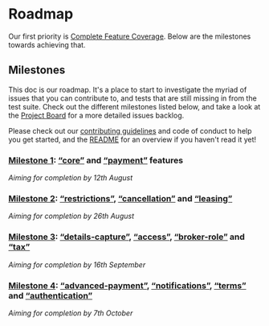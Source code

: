 # Roadmap

Our first priority is [Complete Feature Coverage](https://github.com/openactive/openactive-test-suite/issues/87). Below are the milestones towards achieving that.

## Milestones

This doc is our roadmap. It's a place to start to investigate the myriad of issues that you can contribute to, and tests that are still missing in from the test suite. Check out the different milestones listed below, and take a look at the [Project Board](https://github.com/openactive/openactive-test-suite/projects/1) for a more detailed issues backlog.

Please check out our [contributing guidelines](./CONTRIBUTING.md) and code of conduct to help you get started, and the [README](./README.md) for an overview if you haven't read it yet!

### [Milestone 1](https://github.com/openactive/openactive-test-suite/milestone/1): [“core”](https://github.com/openactive/openactive-test-suite/tree/master/packages/openactive-integration-tests/test/features/core) and [“payment”](https://github.com/openactive/openactive-test-suite/tree/master/packages/openactive-integration-tests/test/features/payment) features

_Aiming for completion by 12th August_

### [Milestone 2](https://github.com/openactive/openactive-test-suite/milestone/2): [“restrictions”](https://github.com/openactive/openactive-test-suite/tree/master/packages/openactive-integration-tests/test/features/restrictions), [“cancellation”](https://github.com/openactive/openactive-test-suite/tree/master/packages/openactive-integration-tests/test/features/cancellation) and [“leasing”](https://github.com/openactive/openactive-test-suite/tree/master/packages/openactive-integration-tests/test/features/leasing)

_Aiming for completion by 26th August_

### [Milestone 3](https://github.com/openactive/openactive-test-suite/milestone/3): [“details-capture”](https://github.com/openactive/openactive-test-suite/tree/master/packages/openactive-integration-tests/test/features/details-capture), [“access”](https://github.com/openactive/openactive-test-suite/tree/master/packages/openactive-integration-tests/test/features/access), [“broker-role”](https://github.com/openactive/openactive-test-suite/tree/master/packages/openactive-integration-tests/test/features/broker-role) and [“tax”](https://github.com/openactive/openactive-test-suite/tree/master/packages/openactive-integration-tests/test/features/tax)

_Aiming for completion by 16th September_

### [Milestone 4](https://github.com/openactive/openactive-test-suite/milestone/4): [“advanced-payment”](https://github.com/openactive/openactive-test-suite/tree/master/packages/openactive-integration-tests/test/features/advanced-payment), [“notifications”](https://github.com/openactive/openactive-test-suite/tree/master/packages/openactive-integration-tests/test/features/notifications), [“terms”](https://github.com/openactive/openactive-test-suite/tree/master/packages/openactive-integration-tests/test/features/terms) and [“authentication”](https://github.com/openactive/openactive-test-suite/tree/master/packages/openactive-integration-tests/test/features/authentication)

_Aiming for completion by 7th October_
